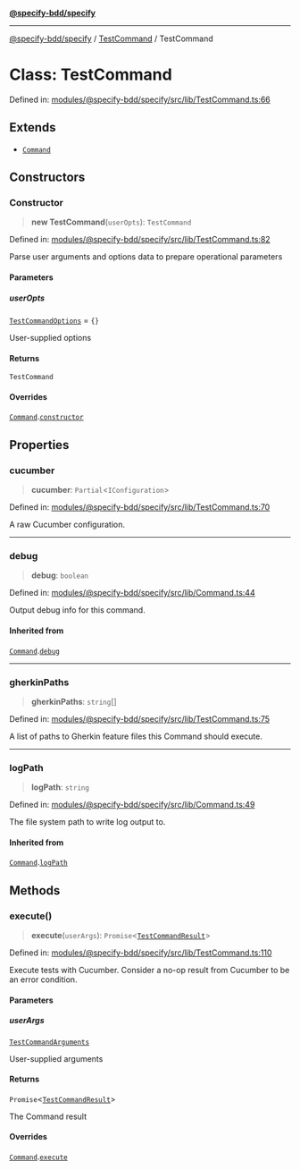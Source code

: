 [**@specify-bdd/specify**](../../README.md)

***

[@specify-bdd/specify](../../modules.md) / [TestCommand](../README.md) / TestCommand

# Class: TestCommand

Defined in: [modules/@specify-bdd/specify/src/lib/TestCommand.ts:66](https://github.com/specify-bdd/specify-core/blob/8b05f105cb16d8dce438d8b3d4592e433013802e/modules/@specify-bdd/specify/src/lib/TestCommand.ts#L66)

## Extends

- [`Command`](../../Command/classes/Command.md)

## Constructors

### Constructor

> **new TestCommand**(`userOpts`): `TestCommand`

Defined in: [modules/@specify-bdd/specify/src/lib/TestCommand.ts:82](https://github.com/specify-bdd/specify-core/blob/8b05f105cb16d8dce438d8b3d4592e433013802e/modules/@specify-bdd/specify/src/lib/TestCommand.ts#L82)

Parse user arguments and options data to prepare operational parameters

#### Parameters

##### userOpts

[`TestCommandOptions`](../interfaces/TestCommandOptions.md) = `{}`

User-supplied options

#### Returns

`TestCommand`

#### Overrides

[`Command`](../../Command/classes/Command.md).[`constructor`](../../Command/classes/Command.md#constructor)

## Properties

### cucumber

> **cucumber**: `Partial`\<`IConfiguration`\>

Defined in: [modules/@specify-bdd/specify/src/lib/TestCommand.ts:70](https://github.com/specify-bdd/specify-core/blob/8b05f105cb16d8dce438d8b3d4592e433013802e/modules/@specify-bdd/specify/src/lib/TestCommand.ts#L70)

A raw Cucumber configuration.

***

### debug

> **debug**: `boolean`

Defined in: [modules/@specify-bdd/specify/src/lib/Command.ts:44](https://github.com/specify-bdd/specify-core/blob/8b05f105cb16d8dce438d8b3d4592e433013802e/modules/@specify-bdd/specify/src/lib/Command.ts#L44)

Output debug info for this command.

#### Inherited from

[`Command`](../../Command/classes/Command.md).[`debug`](../../Command/classes/Command.md#debug)

***

### gherkinPaths

> **gherkinPaths**: `string`[]

Defined in: [modules/@specify-bdd/specify/src/lib/TestCommand.ts:75](https://github.com/specify-bdd/specify-core/blob/8b05f105cb16d8dce438d8b3d4592e433013802e/modules/@specify-bdd/specify/src/lib/TestCommand.ts#L75)

A list of paths to Gherkin feature files this Command should execute.

***

### logPath

> **logPath**: `string`

Defined in: [modules/@specify-bdd/specify/src/lib/Command.ts:49](https://github.com/specify-bdd/specify-core/blob/8b05f105cb16d8dce438d8b3d4592e433013802e/modules/@specify-bdd/specify/src/lib/Command.ts#L49)

The file system path to write log output to.

#### Inherited from

[`Command`](../../Command/classes/Command.md).[`logPath`](../../Command/classes/Command.md#logpath)

## Methods

### execute()

> **execute**(`userArgs`): `Promise`\<[`TestCommandResult`](../interfaces/TestCommandResult.md)\>

Defined in: [modules/@specify-bdd/specify/src/lib/TestCommand.ts:110](https://github.com/specify-bdd/specify-core/blob/8b05f105cb16d8dce438d8b3d4592e433013802e/modules/@specify-bdd/specify/src/lib/TestCommand.ts#L110)

Execute tests with Cucumber.  Consider a no-op result from Cucumber to
be an error condition.

#### Parameters

##### userArgs

[`TestCommandArguments`](../interfaces/TestCommandArguments.md)

User-supplied arguments

#### Returns

`Promise`\<[`TestCommandResult`](../interfaces/TestCommandResult.md)\>

The Command result

#### Overrides

[`Command`](../../Command/classes/Command.md).[`execute`](../../Command/classes/Command.md#execute)
